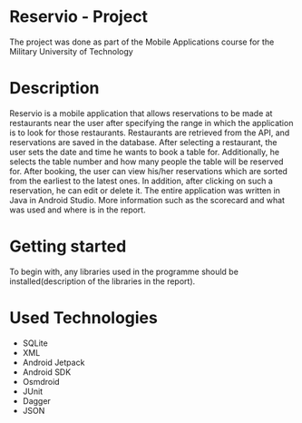 # Reservio - Project
The project was done as part of the Mobile Applications course for the Military University of Technology

# Description
Reservio is a mobile application that allows reservations to be made at restaurants near the user after specifying the range in which the 
application is to look for those restaurants. Restaurants are retrieved from the API, and reservations are saved in the database. 
After selecting a restaurant, the user sets the date and time he wants to book a table for. Additionally, he selects 
the table number and how many people the table will be reserved for. After booking, the user can view his/her reservations which are sorted from the earliest to the latest ones. 
In addition, after clicking on such a reservation, he can edit or delete it. The entire application was written in Java in Android Studio.
More information such as the scorecard and what was used and where is in the report.

# Getting started
To begin with, any libraries used in the programme should be installed(description of the libraries in the report).

# Used Technologies
* SQLite
* XML
* Android Jetpack
* Android SDK
* Osmdroid
* JUnit
* Dagger
* JSON
